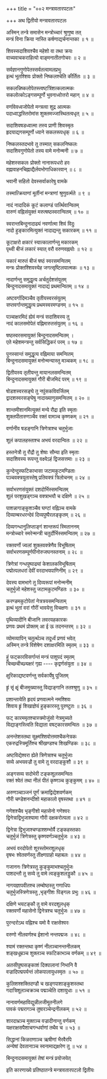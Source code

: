 +++
title = "००२ मन्त्रावतारपटलः"

+++
अथ द्वितीयो मन्त्रावतारपटलः

अस्मिन् तन्त्रे समासेन मन्त्रोच्चारं श्रुणुष्व तत्  
मन्त्रं विना क्रिया नास्ति कर्षणाद्यर्चनान्तका ॥ १ ॥


शिवस्सदाशिवश्चैव महेशो वा तथा क्रयः  
वाच्यवाचकराहित्यो वाङ्मनातीतगोचरः ॥ २ ॥


सर्वज्ञानगुणोपेतस्सर्वतत्वामलप्रभुः  
इत्थं भूतश्शिवः प्रोक्तो निष्कलश्चेति कीर्तितः ॥ ३ ॥


सकलन्निष्कलोपेतस्त्वष्टत्रिंशत्कलात्मकः  
सकलोत्कोऽङ्गसम्पूर्णो भुवनाध्वोत्तरो महान् ॥ ४ ॥


वर्णावेवध्वजोपेतो मन्त्रत्वा शुद्र आत्मकः  
पदाध्वाद्धस्तिरोमांस शुक्लमज्जास्थितत्वधृत् ॥ ५ ॥


सदाशिवषडध्वात्मा तस्य प्राणी शिवस्मृतः  
हृदयाद्यगसम्पूर्णो ध्याने सकलरूपधृक् ॥ ६ ॥


निष्कलस्तदभावे तु तस्मात् सकलनिष्कलः  
सदाशिवगुणोपेतो तस्य वामे मनोन्मनी ॥ ७ ॥


महेशस्सकलः प्रोक्तो नानारूपधरो हरः  
वह्नावाहनचिह्नाद्यैर्लयभोगाधिकारवान् ॥ ८ ॥


भवानी सहितो देवस्सर्वाकारेषु वामके

तस्मात्क्रियाणां मूर्तीनां मन्त्राणां श्रुणुवर्त्मते ॥ ९ ॥


नादं नादादिकं कूटं कलाण्डं पार्त्थिवान्वितम्  
वारुणं वह्निसंयुक्तं मरुत्षष्ठस्वरान्वितम् ॥ १० ॥


स्वरान्तबिन्दुनादाढ्यं नवर्णात्मा शिवं विदुः  
नादो हुङ्कारमित्युक्तं नादाद्यन्तु सकारकम् ॥ ११ ॥


कूटाक्षरो क्षकारं स्यात्कालार्णन्तु मकारकम्  
पृथ्वी बीजं लकारं स्यात् वरौ वरुणवह्नयोः ॥ १२ ॥


यकारं मारुतं बीजं षष्ठं स्वरसमन्वितम्  
मन्त्रः प्रोक्तश्शिवस्येह जगत्सृष्टिलयात्मकः ॥ १३ ॥


नादार्णन्तु समुद्धृत्य अर्चतुर्दशसंयुतम्  
बिन्दुनादसमायुक्तं नादाद्यं प्रथमान्वितम् ॥ १४ ॥


अष्टवर्गादिमञ्चैव तृतीयस्वरसंयुतम्  
सप्तवर्गान्तमुद्धृत्य प्रथमस्वरमण्डनम् ॥ १५ ॥


पञ्चाक्षरमिदं ह्येवं मन्त्रं सदाशिवस्य तु  
नादं कालसमोपेतं वह्निमारुतसंयुतम् ॥ १६ ॥


षष्ठस्वरसमायुक्तं बिन्दुनादसमन्वितम् ।  
एते महेशमन्त्रन्तु सर्वसिद्धिकरं परम् ॥ १७ ॥


पुनस्सान्तं समुद्धृत्य वह्निमाया समन्वितम्  
बिन्दुनादसमायुक्तं मनोन्मन्यास्तु मञ्चकम् ॥ १८ ॥


द्वितीयस्य तृतीयन्तु मायानलसमन्वितम्  
बिन्दुनादसमायुक्तं गौरी बीजमिदं परम् ॥ १९ ॥


षोडशस्वरसङ्घे तु नपुंसकविवर्जितम्  
द्वादशस्वरसङ्घेषु नादाख्याणुसमन्वितम् ॥ २० ॥


शान्तमीशानमित्युक्तं मन्ये रौद्रा इति स्मृताः  
शुक्लपीतारुणञ्चैव रक्तं वामञ्च कृष्णकम् ॥ २१ ॥


वर्णानीव षडङ्गानि त्रिणेत्राश्च चतुर्भुजाः

शूलं कपालहस्ताश्च अभयं वरदान्वितः ॥ २२ ॥


हस्तनेत्रौ तु रौद्रौ तु शेषाः सौम्या इति स्मृताः  
सदाशिवस्य रूपन्तु वक्ष्येऽहं द्विजसत्तमाः ॥ २३ ॥


कुन्देन्दुस्फटिकाभासा जटामकुटमण्डिताः  
पञ्चवक्त्रयुतास्तेषु प्रतिवक्त्रं त्रिलोचनम् ॥ २४ ॥


सर्वाभरणसंयुक्तं दशदोर्भिस्समन्वितम्  
शूलं परशुखड्गञ्च वक्त्राभयौ च दक्षिणे ॥ २५ ॥


पाशन्नागाङ्कुशञ्चैव घण्टां वह्निञ्च वामके  
दिव्याम्बरधरन्देवं दिव्यपुष्पैरलङ्कृतम् ॥ २६ ॥


दिव्यगन्धानुलिप्ताङ्गं शान्तरूपं स्मिताननम्  
मन्त्रोच्चारे स्मरेन्मन्त्री चतुर्दोर्भिस्समन्वितम् ॥ २७ ॥


रक्तवर्णो ज्वलां शुक्लवक्त्रेणैव विभूषिताम्  
सर्वाभरणसम्पूर्णपीनोरुजघनस्तनाम् ॥ २८ ॥


त्रिणेत्रां गन्धपुष्पाढ्यां केशालकविभूषिताम्  
पद्मोत्पलधरां देवीं वरदाभयपाणिनीम् ॥ २९ ॥


देवस्य वामभागे तु दिव्यरूपां मनोन्मनीम्  
चतुर्भुजो महेशस्तु जटामकुटमण्डितः ॥ ३० ॥


करण्डमकुटोपेतां नेत्रत्रयसमन्विताम्  
इत्थं भूतां वरां गौरीं भावयेत्तु विचक्षणः ॥ ३१ ॥


पृथिव्यादीनि बीजानि लवरयहकारकः  
प्रणवः प्रथमं प्रोक्तम् आ ई ऊ तदनन्तरम् ॥ ३२ ॥


व्योमव्यापिन् चतुर्त्थञ्च तदूर्ध्वं प्रणवं भवेत्  
अस्मिन् तन्त्रे विशेषेण दशाक्षरमिति स्मृतम् ॥ ३३ ॥


हुं फट्कारविसर्गान्तं मन्त्रं पाशुपदं स्मृतम्  
चिच्छचीच्छ्यक्षरं गृह्य ---- कृद्वर्णसंयुता ॥ ३४ ॥


क्षुरिकाद्यष्टवर्णन्तु सर्वकार्येषु पूजितम्

हृृं सृृं क्षृृं बीजमुख्यास्तु विद्याङ्गानि ततश्श्रुणु ॥ ३५ ॥


प्रशान्तायेति हृदयं प्रणवात्मने नमश्शिवः  
शिवाय हृृं शिखाज्ञेयं हुङ्कारस्तु पुरुष्टुतः ॥ ३६ ॥


फट् कारममृतश्चास्त्रमोजुंसो नेत्रमुच्यते  
विद्याङ्गस्त्विति विद्याता वषट्कारसमन्वितः ॥ ३७ ॥


अनन्तेशस्तथा सूक्ष्मश्शिवोत्तमश्चैकनेत्रकः  
एकरुद्रस्त्रिमूर्तिश्च श्रीखण्डश्च शिखण्डिकः ॥ ३८ ॥


अष्टविद्येश्वरा ह्येते त्रिणेत्राश्च चतुर्भुजाः  
सव्ये अभयवज्रौ तु वामे तु वरदाङ्कुशौ ॥ ३९ ॥


अङ्गसव्य सदोभेरी टङ्कशूलसमन्वितः  
रक्तं श्वेतं तथा नीलं पीतं कृष्णञ्च कुङ्कुमम् ॥ ४० ॥


अरुणञ्चाञ्जनं पूर्णं क्रमाद्विद्येशवर्णकम्  
गौरी चण्डेशनन्दीशो महाकालो वृषस्तथा ॥ ४१ ॥


गणेशश्चैव भृङ्गीशो महासेनो गणेश्वरः  
द्विनेत्राद्विभुजाश्यामा गौरी दक्षकरोत्पला ॥ ४२ ॥


द्विनेत्रा द्विभुजाश्चण्डाश्शम्भोर्वै टङ्कहस्तकाः  
चतुर्भुजं त्रिणेत्रस्तु कृष्णवर्णञ्चतुर्भुजः ॥ ४३ ॥


अभयं वरदोपेतो शूरस्तोमरशूलधृक्  
वृषभः श्वेतवर्णस्तु तीक्ष्णग्राहो महाबलः ॥ ४४ ॥


गजाननः त्रिणेत्रस्तु कुङ्कुमाभश्चतुर्भुजः  
पाशदन्तौ तु सव्ये तु वामे त्वङ्कुशलड्डुकौ ॥ ४५ ॥


नागयज्ञापवीतश्च लम्बोष्ठस्तु गणाधिपः  
चतुर्भुजस्त्रिणेत्रस्तु ,भृङ्गीशः पिङ्गलः प्रभुः ॥ ४६ ॥


दक्षिणे भयटङ्कौ तु वामे वरदशूलधृक्  
रक्तवर्णो महासेनो द्विनेत्रश्च चतुर्भुजः ॥ ४७ ॥


पुरन्दरोऽथ वह्निश्च यमो वै राक्षसेश्वरः

वरुणो नीलवर्णश्च ईशानो नन्तपद्मजः ॥ ४८ ॥


श्यामं रक्तन्तथा कृष्णं नीलञ्चानन्तनीलकम्  
शङ्खधूम्रञ्च शुक्लञ्च स्फटिकाभञ्च वर्णकम् ॥ ४९ ॥


अतसीपुष्पसङ्काशं दिक्पालानां निभानि वै  
वज्रादिपद्मपर्यन्तं लोकपालायुधस्मृतः ॥ ५० ॥


कुलिशश्शक्तिदण्डौ च खड्गपाशाङ्कुशस्तथा  
गदात्रिशूलञ्चक्रञ्च पद्मञ्चेति दशायुधाः ॥ ५१ ॥


नानावर्णमहाविद्युन्नीलजीमूतनीलगे  
पावकं पद्मरागञ्च तुषारञ्चेन्द्रनीलकम् ॥ ५२ ॥


शारदाभ्रञ्च मुक्तञ्च वज्रादीनान्तु वर्णकम्  
यक्षराक्षसपैशाचगन्धर्वाणां तथैव च ॥ ५३ ॥


सिद्धानां किन्नराणाञ्च ऋषीणां भैरवैरपि  
अन्येषां देवतानाञ्च स्वनामाद्यक्षरेण तु ॥ ५४ ॥


बिन्दुनादसमायुक्तं तेषां मन्त्रं प्रयोजयेत्

इति कारणाख्ये प्रतिष्ठातन्त्रे मन्त्रावतारपटलो द्वितीयः
